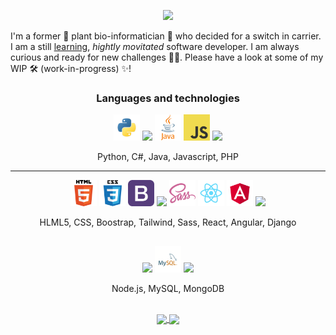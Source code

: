 <body>
<p align="center">
  <img src="https://readme-typing-svg.demolab.com?font=Fira+Code&size=14&pause=1000&color=808080&center=true&vCenter=true&width=350&height=40&lines=Hey+there+👋🏿+-+Welcome+!+I+am+Emilie+🙃">
</p>

<p>
  I'm a former 🌿 plant bio-informatician 🧪 who decided for a switch in carrier. I am a still <a href="https://www.crosemont.qc.ca/programme/programmation-orientee-objet-et-technologies-web/">learning</a>, <em> hightly movitated </em> software developer. I am always curious and ready for new challenges 💪🏿. Please have a look at some of my WIP 🛠 (work-in-progress) ✨! 
</p>
<h3 align="center">Languages and technologies</h3>
    <div align="center">
    <a href="https://www.python.org/"><img src="https://raw.githubusercontent.com/github/explore/80688e429a7d4ef2fca1e82350fe8e3517d3494d/topics/python/python.png?size=48" width=42 /></a>
    <a href="https://learn.microsoft.com/en-us/dotnet/csharp/"><img src="https://seeklogo.com/images/C/c-sharp-c-logo-02F17714BA-seeklogo.com.png" width=42 /></a>
    <a href="https://www.java.com"><img src="https://raw.githubusercontent.com/github/explore/5b3600551e122a3277c2c5368af2ad5725ffa9a1/topics/java/java.png?size=48" width=42 /></a>
    <a href="https://developer.mozilla.org/fr/docs/Web/JavaScript"><img src="https://raw.githubusercontent.com/github/explore/80688e429a7d4ef2fca1e82350fe8e3517d3494d/topics/javascript/javascript.png?size=48" width=42 /></a>
    <a href="https://www.php.net/"><img src="https://www.php.net/images/logos/new-php-logo.png" width=42 /></a>
    <br>
    </div>
    <div align="center">
        <p>Python, C#, Java, Javascript, PHP</p>
    </div>

<hr>
<div align="center">
    <div>
        <a href="https://www.w3.org/"><img src="https://raw.githubusercontent.com/github/explore/80688e429a7d4ef2fca1e82350fe8e3517d3494d/topics/html/html.png?size=48" width=42 /></a>
        <a href="https://developer.mozilla.org/fr/docs/Web/CSS"><img src="https://raw.githubusercontent.com/github/explore/80688e429a7d4ef2fca1e82350fe8e3517d3494d/topics/css/css.png?size=48" width=42 /></a>
        <a href="https://getbootstrap.com/"><img src="https://raw.githubusercontent.com/github/explore/80688e429a7d4ef2fca1e82350fe8e3517d3494d/topics/bootstrap/bootstrap.png?size=48" width=42 /></a>
        <a href="https://tailwindcss.com/"><img src="https://github.com/tailwindlabs.png?size=40" width=42 /></a>
        <a href="https://sass-lang.com/"><img src="https://raw.githubusercontent.com/github/explore/80688e429a7d4ef2fca1e82350fe8e3517d3494d/topics/sass/sass.png?size=48" width=42 /></a>
        <a href="https://react.dev/"><img src="https://raw.githubusercontent.com/github/explore/80688e429a7d4ef2fca1e82350fe8e3517d3494d/topics/react/react.png?size=48" width=42 /></a>
        <a href="https://angular.io/"><img src="https://raw.githubusercontent.com/github/explore/80688e429a7d4ef2fca1e82350fe8e3517d3494d/topics/angular/angular.png?size=48" width=42 /></a>
        <a href="https://www.djangoproject.com/"><img src="https://www.djangoproject.com/m/img/logos/django-logo-negative.png" width=42 /></a>
    </div>
     <div align="center">
        <p>HLML5, CSS, Boostrap, Tailwind, Sass, React, Angular, Django</p>
    </div>
        <div>
        <h2 align="center"></h2>
        <a href="https://nodejs.org/"><img src="https://seeklogo.com/images/N/nodejs-logo-FBE122E377-seeklogo.com.png" width=42 /></a>
        <a href="https://www.mysql.com"><img src="https://raw.githubusercontent.com/github/explore/80688e429a7d4ef2fca1e82350fe8e3517d3494d/topics/mysql/mysql.png?size=48" width=42 /></a>
        <a href="https://www.mongodb.com/fr-fr"><img src="https://cdn.iconscout.com/icon/free/png-512/free-mongodb-5-1175140.png?f=webp&w=512" width=42 /></a>
    </div>
         <div align="center">
        <p>Node.js, MySQL, MongoDB</p>
    </div>
</div>
<br>
<div align="center">
    <a href="https://github.com/emimint/github-readme-stats">
    <img height=200 align="center" src="https://github-readme-stats-emimint-stats.vercel.app/api/top-langs/?username=emimint&layout=compact" />
    </a>
    <a href="https://github.com/emimint/github-readme-stats">
    <img height=200 align="center" src="https://github-readme-stats-emimint-stats.vercel.app/api?username=emimint&show_icons=true&theme=radical" />
    </a>
</div>

</body>
